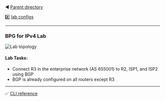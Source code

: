 ◀️ [Parent directory](../) 

#️⃣ [lab configs](./bgp4.yaml)

---

### BPG for IPv4 Lab

![Lab topology](https://github.com/tech-zero/encor-study/blob/main/assets/images/bgp-ipv4.png?raw=true)

#### Lab Tasks:
- Connect R3 in the enterprise network (AS 655001) to R2, ISP1, and ISP2 using BGP
- BGP is already configured on all routers except R3
 
---

:white_check_mark: [CLI reference](https://github.com/tech-zero/assets/blob/main/solutions/bgp1.md)
